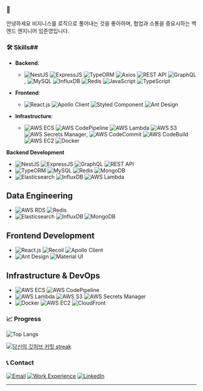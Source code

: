 ### 👋
안녕하세요 비지니스를 로직으로 풀어내는 것을 좋아하며, 협업과 소통을 중요시하는 백엔드 엔지니어 임준영입니다.

### 🛠 Skills## 

- **Backend**: 
     - ![NestJS](https://img.shields.io/badge/-NestJS-E0234E?style=flat-square&logo=nestjs&logoColor=white) ![ExpressJS](https://img.shields.io/badge/-ExpressJS-000000?style=flat-square&logo=express&logoColor=white) ![TypeORM](https://img.shields.io/badge/-TypeORM-FE2E2E?style=flat-square&logo=typeorm&logoColor=white) ![Axios](https://img.shields.io/badge/-Axios-0768AF?style=flat-square&logo=axios&logoColor=white) ![REST API](https://img.shields.io/badge/-REST_API-02569B?style=flat-square&logo=api&logoColor=white) ![GraphQL](https://img.shields.io/badge/-GraphQL-E10098?style=flat-square&logo=graphql&logoColor=white),
![MySQL](https://img.shields.io/badge/-MySQL-4479A1?style=flat-square&logo=mysql&logoColor=white)  ![InfluxDB](https://img.shields.io/badge/-InfluxDB-22ADF6?style=flat-square&logo=influxdb&logoColor=white) ![Redis](https://img.shields.io/badge/-Redis-DC382D?style=flat-square&logo=redis&logoColor=white) ![JavaScript](https://img.shields.io/badge/-JavaScript-F7DF1E?style=flat-square&logo=javascript&logoColor=black) ![TypeScript](https://img.shields.io/badge/-TypeScript-3178C6?style=flat-square&logo=typescript&logoColor=white)


- **Frontend**: 
    - ![React.js](https://img.shields.io/badge/-React.js-61DAFB?style=flat-square&logo=react&logoColor=black) ![Apollo Client](https://img.shields.io/badge/-Apollo_Client-311C87?style=flat-square&logo=apollo-graphql&logoColor=white) ![Styled Component](https://img.shields.io/badge/-Styled_Component-DB7093?style=flat-square&logo=styled-components&logoColor=white) ![Ant Design](https://img.shields.io/badge/-Ant_Design-0170FE?style=flat-square&logo=ant-design&logoColor=white)

- **Infrastructure**: 
    - ![AWS ECS](https://img.shields.io/badge/-AWS_ECS-569A31?style=flat-square&logo=amazon-aws&logoColor=white) ![AWS CodePipeline](https://img.shields.io/badge/-AWS_CodePipeline-3FC1C9?style=flat-square&logo=amazon-aws&logoColor=white) ![AWS Lambda](https://img.shields.io/badge/-AWS_Lambda-FF9900?style=flat-square&logo=amazon-aws&logoColor=white) ![AWS S3](https://img.shields.io/badge/-AWS_S3-569A31?style=flat-square&logo=amazon-aws&logoColor=white) ![AWS Secrets Manager](https://img.shields.io/badge/-AWS_Secrets_Manager-5D6874?style=flat-square&logo=amazon-aws&logoColor=white),
![AWS CodeCommit](https://img.shields.io/badge/-AWS_CodeCommit-F6A307?style=flat-square&logo=amazon-aws&logoColor=white) ![AWS CodeBuild](https://img.shields.io/badge/-AWS_CodeBuild-FE7A37?style=flat-square&logo=amazon-aws&logoColor=white) ![AWS EC2](https://img.shields.io/badge/-AWS_EC2-5D6874?style=flat-square&logo=amazon-aws&logoColor=white) ![Docker](https://img.shields.io/badge/-Docker-2496ED?style=flat-square&logo=docker&logoColor=white)



**Backend Development**
- ![NestJS](https://img.shields.io/badge/-NestJS-E0234E?style=flat-square&logo=nestjs&logoColor=white) ![ExpressJS](https://img.shields.io/badge/-ExpressJS-000000?style=flat-square&logo=express&logoColor=white) ![GraphQL](https://img.shields.io/badge/-GraphQL-E10098?style=flat-square&logo=graphql&logoColor=white) ![REST API](https://img.shields.io/badge/-REST_API-02569B?style=flat-square&logo=api&logoColor=white)
- ![TypeORM](https://img.shields.io/badge/-TypeORM-FE2E2E?style=flat-square&logo=typeorm&logoColor=white) ![MySQL](https://img.shields.io/badge/-MySQL-4479A1?style=flat-square&logo=mysql&logoColor=white) ![Redis](https://img.shields.io/badge/-Redis-DC382D?style=flat-square&logo=redis&logoColor=white) ![MongoDB](https://img.shields.io/badge/-MongoDB-47A248?style=flat-square&logo=mongodb&logoColor=white)
- ![Elasticsearch](https://img.shields.io/badge/-Elasticsearch-005571?style=flat-square&logo=elasticsearch&logoColor=white) ![InfluxDB](https://img.shields.io/badge/-InfluxDB-22ADF6?style=flat-square&logo=influxdb&logoColor=white) ![AWS Lambda](https://img.shields.io/badge/-AWS_Lambda-FF9900?style=flat-square&logo=amazon-aws&logoColor=white)

## **Data Engineering**
- ![AWS RDS](https://img.shields.io/badge/-AWS_RDS-527FFF?style=flat-square&logo=amazon-aws&logoColor=white) ![Redis](https://img.shields.io/badge/-Redis-DC382D?style=flat-square&logo=redis&logoColor=white)
- ![Elasticsearch](https://img.shields.io/badge/-Elasticsearch-005571?style=flat-square&logo=elasticsearch&logoColor=white) ![InfluxDB](https://img.shields.io/badge/-InfluxDB-22ADF6?style=flat-square&logo=influxdb&logoColor=white) ![MongoDB](https://img.shields.io/badge/-MongoDB-47A248?style=flat-square&logo=mongodb&logoColor=white)

## **Frontend Development**
- ![React.js](https://img.shields.io/badge/-React.js-61DAFB?style=flat-square&logo=react&logoColor=black) ![Recoil](https://img.shields.io/badge/-Recoil-007FFF?style=flat-square&logo=recoil&logoColor=white) ![Apollo Client](https://img.shields.io/badge/-Apollo_Client-311C87?style=flat-square&logo=apollo-graphql&logoColor=white)
- ![Ant Design](https://img.shields.io/badge/-Ant_Design-0170FE?style=flat-square&logo=ant-design&logoColor=white) ![Material UI](https://img.shields.io/badge/-Material_UI-0081CB?style=flat-square&logo=mui&logoColor=white)

## **Infrastructure & DevOps**
- ![AWS ECS](https://img.shields.io/badge/-AWS_ECS-569A31?style=flat-square&logo=amazon-aws&logoColor=white) ![AWS CodePipeline](https://img.shields.io/badge/-AWS_CodePipeline-3FC1C9?style=flat-square&logo=amazon-aws&logoColor=white)
- ![AWS Lambda](https://img.shields.io/badge/-AWS_Lambda-FF9900?style=flat-square&logo=amazon-aws&logoColor=white) ![AWS S3](https://img.shields.io/badge/-AWS_S3-569A31?style=flat-square&logo=amazon-aws&logoColor=white) ![AWS Secrets Manager](https://img.shields.io/badge/-AWS_Secrets_Manager-5D6874?style=flat-square&logo=amazon-aws&logoColor=white)
- ![Docker](https://img.shields.io/badge/-Docker-2496ED?style=flat-square&logo=docker&logoColor=white) ![AWS EC2](https://img.shields.io/badge/-AWS_EC2-FF9900?style=flat-square&logo=amazon-aws&logoColor=white) ![CloudFront](https://img.shields.io/badge/-CloudFront-8F62A3?style=flat-square&logo=amazon-aws&logoColor=white)



### 📈 Progress


![Top Langs](https://github-readme-stats.vercel.app/api/top-langs/?username=nurja1218&theme=dark&layout=compact)

[![당신의 깃허브 커밋 streak](https://github-readme-streak-stats.herokuapp.com/?user=nurja1218&theme=dark)](https://git.io/streak-stats)


### 📞 Contact

[![Email](https://img.shields.io/badge/Email-nurja1218%40gmail.com-brightgreen?style=flat-square&logo=gmail&logoColor=white)](mailto:nurja1218@gmail.com)
[![Work Experience](https://img.shields.io/badge/Work_Experience-Notion-blue?style=flat-square&logo=notion&logoColor=white)](https://languid-cashew-36d.notion.site/Work-Experience-6bdcfa3af4064ce09624ac16625a5a3e?pvs=4)
[![LinkedIn](https://img.shields.io/badge/LinkedIn-Junyoung_Lim-blue?style=flat-square&logo=linkedin&logoColor=white)](https://linkedin.com/in/junyoung-lim)

---
